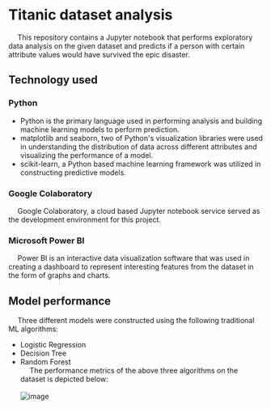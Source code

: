 # Titanic dataset analysis
&emsp; This repository contains a Jupyter notebook that performs exploratory data analysis on the given dataset and predicts if a person with certain attribute values would have survived the epic disaster.

## Technology used

### Python
- Python is the primary language used in performing analysis and building machine learning models to perform prediction. 
- matplotlib and seaborn, two of Python's visualization libraries were used in understanding the distribution of data across different attributes and visualizing the performance of a model. 
- scikit-learn, a Python based machine learning framework was utilized in constructing predictive models.

### Google Colaboratory

&emsp; Google Colaboratory, a cloud based Jupyter notebook service served as the development environment for this project.

### Microsoft Power BI

&emsp; Power BI is an interactive data visualization software that was used in creating a dashboard to represent interesting features from the dataset in the form of graphs and charts. 

## Model performance
&emsp; Three different models were constructed using the following traditional ML algorithms:
- Logistic Regression
- Decision Tree
- Random Forest <br/>
&emsp; The performance metrics of the above three algorithms on the dataset is depicted below: <br/><br/>
![image](https://github.com/TarunS-2003/titanic_analysis/assets/95118533/58d76a47-b351-493d-b1a2-27b057e4a3f4)





